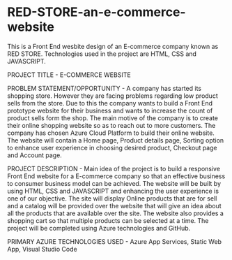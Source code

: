 # RED-STORE-an-e-commerce-website
This is a Front End wesbite design of an E-commerce company known as RED STORE. 
Technologies used in the project are HTML, CSS and JAVASCRIPT.

PROJECT TITLE - E-COMMERCE WEBSITE

PROBLEM STATEMENT/OPPORTUNITY - A company has started its shopping store. However they are facing problems regarding low product sells from the store. Due to this the company wants to build a Front End prototype website for their business and wants to increase the count of product sells form the shop. The main motive of the company is to create their online shopping website so as to reach out to more customers. The company has chosen Azure Cloud Platform to build their online website. The website will contain a Home page, Product details page, Sorting option to enhance user experience in choosing desired product, Checkout page and Account page. 

PROJECT DESCRIPTION - Main idea of the project is to build a responsive Front End website for a E-commerce company so that an effective business to consumer business model can be achieved. The website will be built by using HTML, CSS and JAVASCRIPT and enhancing the user experience is one of our objective. The site will display Online products that are for sell and a catalog will be provided over the website that will give an idea about all the products that are available over the site. The website also provides a shopping cart so that multiple products can be selected at a time. The project will be completed using Azure technologies and GitHub.

PRIMARY AZURE TECHNOLOGIES USED - Azure App Services, Static Web App, Visual Studio Code
